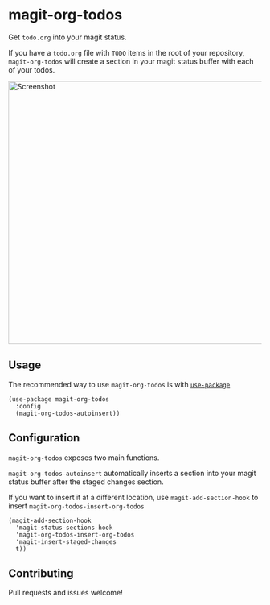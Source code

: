 # magit-org-todos

Get `todo.org` into your magit status.

If you have a `todo.org` file with `TODO` items in the root of your
repository, `magit-org-todos` will create a section in your magit
status buffer with each of your todos.

<img src="screenshots/main.png" width="522px" alt="Screenshot" />

## Usage

The recommended way to use `magit-org-todos` is with [`use-package`](https://github.com/jwiegley/use-package)

```elisp
(use-package magit-org-todos
  :config
  (magit-org-todos-autoinsert))
```

## Configuration

`magit-org-todos` exposes two main functions.

`magit-org-todos-autoinsert` automatically inserts a section into your
magit status buffer after the staged changes section.

If you want to insert it at a different location, use
`magit-add-section-hook` to insert `magit-org-todos-insert-org-todos`

```elisp
(magit-add-section-hook
  'magit-status-sections-hook
  'magit-org-todos-insert-org-todos
  'magit-insert-staged-changes
  t))
```

## Contributing

Pull requests and issues welcome!
